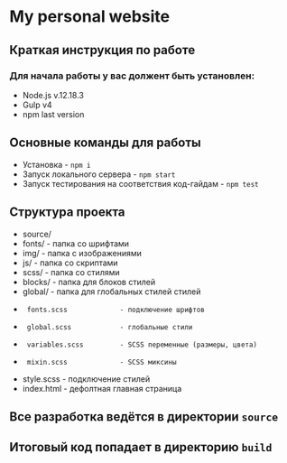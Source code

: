 # My personal website
## Краткая инструкция по работе
### Для начала работы у вас должент быть установлен:
* Node.js v.12.18.3
* Gulp v4
* npm last version
## Основные команды для работы
* Установка - `npm i`
* Запуск локального сервера - `npm start`
* Запуск тестирования на соответствия код-гайдам - `npm test`
## Структура проекта
* source/
*  fonts/                     - папка со шрифтами
*  img/                       - папка с изображениями
*  js/                        - папка со скриптами
*  scss/                      - папка со стилями
*    blocks/                  - папка для блоков стилей
*    global/                  - папка для глобальных стилей стилей
*      fonts.scss             - подключение шрифтов
*      global.scss            - глобальные стили
*      variables.scss         - SCSS переменные (размеры, цвета)
*      mixin.scss             - SCSS миксины
*    style.scss               - подключение стилей
*  index.html                 - дефолтная главная страница

## Все разработка ведётся в директории `source`
## Итоговый код попадает в директорию `build`
